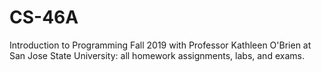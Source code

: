 # CS-46A
Introduction to Programming Fall 2019 with Professor Kathleen O'Brien at San Jose State University: all homework assignments, labs, and exams.

